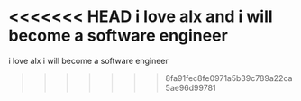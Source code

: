 <<<<<<< HEAD
i love alx and i will become a software engineer
=======
i love alx
i will become  a software engineer
>>>>>>> 8fa91fec8fe0971a5b39c789a22ca5ae96d99781
